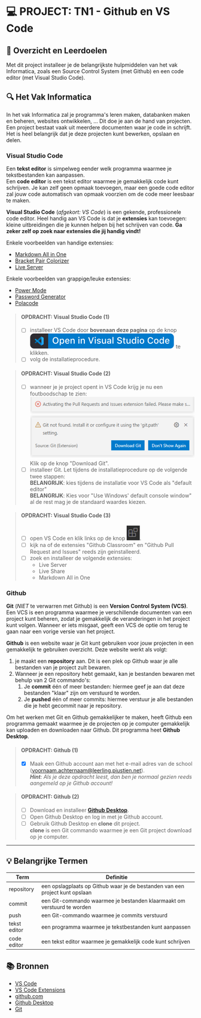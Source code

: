 # 💻 PROJECT: TN1 - Github en VS Code

## 🥅 Overzicht en Leerdoelen

Met dit project installeer je de belangrijkste hulpmiddelen van het vak Informatica, zoals een Source Control System (met Github) en een code editor (met Visual Studio Code).

## 🔍 Het Vak Informatica

In het vak Informatica zal je programma's leren maken, databanken maken en beheren, websites ontwikkelen, ... Dit doe je aan de hand van projecten. Een project bestaat vaak uit meerdere documenten waar je code in schrijft. Het is heel belangrijk dat je deze projecten kunt bewerken, opslaan en delen.

### Visual Studio Code

Een **tekst editor** is simpelweg eender welk programma waarmee je tekstbestanden kan aanpassen.\
Een **code editor** is een tekst editor waarmee je gemakkelijk code kunt schrijven. Je kan zelf geen opmaak toevoegen, maar een goede code editor zal jouw code automatisch van opmaak voorzien om de code meer leesbaar te maken.

**Visual Studio Code** (*afgekort: VS Code*) is een gekende, professionele code editor. Heel handig aan VS Code is dat je **extensies** kan toevoegen: kleine uitbreidingen die je kunnen helpen bij het schrijven van code. **Ga zeker zelf op zoek naar extensies die jij handig vindt!**

Enkele voorbeelden van handige extensies:
 - [Markdown All in One](https://marketplace.visualstudio.com/items?itemName=yzhang.markdown-all-in-one)
 - [Bracket Pair Colorizer](https://marketplace.visualstudio.com/items?itemName=CoenraadS.bracket-pair-colorizer)
 - [Live Server](https://marketplace.visualstudio.com/items?itemName=ritwickdey.LiveServer)

Enkele voorbeelden van grappige/leuke extensies:
 - [Power Mode](https://marketplace.visualstudio.com/items?itemName=hoovercj.vscode-power-mode)
 - [Password Generator](https://marketplace.visualstudio.com/items?itemName=ftonato.password-generator)
 - [Polacode](https://marketplace.visualstudio.com/items?itemName=pnp.polacode)

> #### OPDRACHT: Visual Studio Code (1)
>
> - [ ] installeer VS Code door **bovenaan deze pagina** op de knop ![open in vscode](open-in-vscode.svg) te klikken.
> - [ ] volg de installatieprocedure.

> #### OPDRACHT: Visual Studio Code (2)
> - [ ] wanneer je je project opent in VS Code krijg je nu een foutboodschap te zien:\
>       ![download git](download-git.png)\
>       Klik op de knop "Download Git".
> - [ ] installeer Git. Let tijdens de installatieprocedure op de volgende twee stappen:\
>       **BELANGRIJK**: kies tijdens de installatie voor VS Code als "default editor"\
>       **BELANGRIJK**: Kies voor "Use Windows' default console window"\
>       al de rest mag je de standaard waardes kiezen.

> #### OPDRACHT: Visual Studio Code (3)
>
> - [ ] open VS Code en klik links op de knop ![extensions](extensions.png).
> - [ ] kijk na of de extensies "Github Classroom" en "Github Pull Request and Issues" reeds zijn geinstalleerd.
> - [ ] zoek en installeer de volgende extensies:
>   - Live Server
>   - Live Share
>   - Markdown All in One

### Github

**Git** (*NIET* te verwarren met Github) is een **Version Control System (VCS)**. Een VCS is een programma waarmee je verschillende documenten van een project kunt beheren, zodat je gemakkelijk de veranderingen in het project kunt volgen. Wanneer er iets misgaat, geeft een VCS de optie om terug te gaan naar een vorige versie van het project. 

**Github** is een website waar je Git kunt gebruiken voor jouw projecten in een gemakkelijk te gebruiken overzicht. Deze website werkt als volgt:

 1. je maakt een **repository** aan. Dit is een plek op Github waar je alle bestanden van je project zult bewaren. 
 2. Wanneer je een repository hebt gemaakt, kan je bestanden bewaren met behulp van 2 Git commando's:
    1. Je **commit** één of meer bestanden: hiermee geef je aan dat deze bestanden "klaar" zijn om verstuurd te worden.
    2. Je **pushed** één of meer commits: hiermee verstuur je alle bestanden die je hebt gecommit naar je repository.

Om het werken met Git en Github gemakkelijker te maken, heeft Github een programma gemaakt waarmee je de projecten op je computer gemakkelijk kan uploaden en downloaden naar Github. Dit programma heet **Github Desktop**.

> #### OPDRACHT: Github (1)
>
> - [X] Maak een Github account aan met het e-mail adres van de school (voornaam.achternaam@leerling.piustien.net).\
>       ***Hint**: Als je deze opdracht leest, dan ben je normaal gezien reeds aangemeld op je Github account!*


> #### OPDRACHT: Github (2)
> - [ ] Download en installeer [**Github Desktop**](https://desktop.github.com/).
> - [ ] Open Github Desktop en log in met je Github account.
> - [ ] Gebruik Github Desktop en **clone** dit project.\
>       **clone** is een Git commando waarmee je een Git project download op je computer.

---

## 💡 Belangrijke Termen

| Term         | Definitie                                                                    |
| ------------ | ---------------------------------------------------------------------------- |
| repository   | een opslagplaats op Github waar je de bestanden van een project kunt opslaan |
| commit       | een Git-commando waarmee je bestanden klaarmaakt om verstuurd te worden      |
| push         | een Git-commando waarmee je commits verstuurd                                |
| tekst editor | een programma waarmee je tekstbestanden kunt aanpassen                       |
| code editor  | een tekst editor waarmee je gemakkelijk code kunt schrijven                  |


## 📚 Bronnen

 - [VS Code](https://code.visualstudio.com/download)
 - [VS Code Extensions](https://marketplace.visualstudio.com/VSCode)
 - [github.com](https://github.com/)
 - [Github Desktop](https://desktop.github.com/)
 - [Git](https://git-scm.com/downloads)
